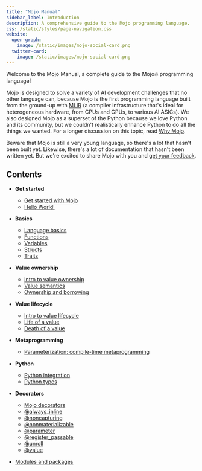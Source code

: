 ```yaml
---
title: "Mojo Manual"
sidebar_label: Introduction
description: A comprehensive guide to the Mojo programming language.
css: /static/styles/page-navigation.css
website:
  open-graph:
    image: /static/images/mojo-social-card.png
  twitter-card:
    image: /static/images/mojo-social-card.png
---
```


Welcome to the Mojo Manual, a complete guide to the Mojo🔥 programming language!

Mojo is designed to solve a variety of AI development challenges that no other
language can, because Mojo is the first programming language built from the
ground-up with [MLIR](https://mlir.llvm.org/) (a compiler infrastructure that's
ideal for heterogeneous hardware, from CPUs and GPUs, to various AI ASICs). We
also designed Mojo as a superset of the Python because we love Python and its
community, but we couldn't realistically enhance Python to do all the things we
wanted. For a longer discussion on this topic, read [Why
Mojo](/mojo/why-mojo.html).

Beware that Mojo is still a very young language, so there's a lot that hasn't
been built yet. Likewise, there's a lot of documentation that hasn't been
written yet. But we're excited to share Mojo with you and [get your
feedback](/mojo/community.html).

## Contents

- **Get started**

  - [Get started with Mojo](get-started/index.html)
  - [Hello World!](get-started/hello-world.html)

- **Basics**

  - [Language basics](basics/index.html)
  - [Functions](basics/functions.html)
  - [Variables](basics/variables.html)
  - [Structs](basics/structs.html)
  - [Traits](traits/index.html)

- **Value ownership**

  - [Intro to value ownership](values/index.html)
  - [Value semantics](values/value-semantics.html)
  - [Ownership and borrowing](values/ownership.html)

- **Value lifecycle**

  - [Intro to value lifecycle](lifecycle/index.html)
  - [Life of a value](lifecycle/life.html)
  - [Death of a value](lifecycle/death.html)

- **Metaprogramming**

  - [Parameterization: compile-time metaprogramming](parameters/index.html)

- **Python**

  - [Python integration](python/index.html)
  - [Python types](python/types.html)

- **Decorators**

  - [Mojo decorators](decorators/index.html)
  - [@always_inline](decorators/always-inline.html)
  - [@noncapturing](decorators/noncapturing.html)
  - [@nonmaterializable](decorators/nonmaterializable.html)
  - [@parameter](decorators/parameter.html)
  - [@register_passable](decorators/register-passable.html)
  - [@unroll](decorators/unroll.html)
  - [@value](decorators/value.html)

- [Modules and packages](basics/packages.html)
